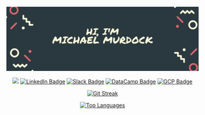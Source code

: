 ![image](git_header.png)

<span align="center">
  
  <a href="mailto:mimu4403@colorado.edu"><img src="https://img.shields.io/badge/Gmail-D14836?style=for-the-badge&logo=gmail&logoColor=white" /></a>
  [![LinkedIn Badge](https://img.shields.io/badge/LinkedIn-0077B5?style=for-the-badge&logo=linkedin&logoColor=white)](https://www.linkedin.com/in/michael-m-a58502204)
  [![Slack Badge](https://img.shields.io/badge/Slack-4A154B?&style=for-the-badge&logo=slack&logoColor=white)](https://app.slack.com/client/TAL5W1JTC/rimeto_profile/U03TPFA13T8)
  [![DataCamp Badge](https://img.shields.io/badge/Datacamp-05192D?style=for-the-badge&logo=datacamp&logoColor=white)](https://app.datacamp.com/profile/mimu4403)
  [![GCP Badge](https://img.shields.io/badge/Google_Cloud-4285F4?style=for-the-badge&logo=google-cloud&logoColor=white)](https://console.cloud.google.com/bigquery?project=cu-info1111)

[![Git Streak](http://github-readme-streak-stats.herokuapp.com?user=DenverCoder1&theme=dark&fire=DD2727)](https://git.io/streak-stats)

[![Top Languages](https://github-readme-stats.vercel.app/api/top-langs/?username=DenverCoder1&layout=compact&theme=dark)](https://github.com/murdockma/github-readme-stats)
 
</span>

